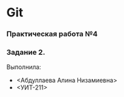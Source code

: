 # Git
### Практическая работа №4
### Задание 2.

Выполнила:
* <Абдуллаева Алина Низамиевна>
* <УИТ-211>